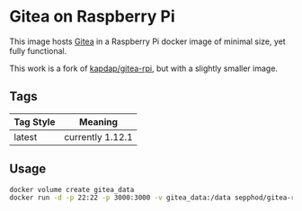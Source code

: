 # Gitea on Raspberry Pi
This image hosts [Gitea](https://gitea.io) in a Raspberry Pi docker image of minimal size, yet fully functional.

This work is a fork of [kapdap/gitea-rpi](https://hub.docker.com/r/kapdap/gitea-rpi), but with a slightly smaller image.

## Tags
|Tag Style|Meaning|
|--|--|
|latest|currently 1.12.1

## Usage
```bash
docker volume create gitea_data
docker run -d -p 22:22 -p 3000:3000 -v gitea_data:/data sepphod/gitea-raspi
```
